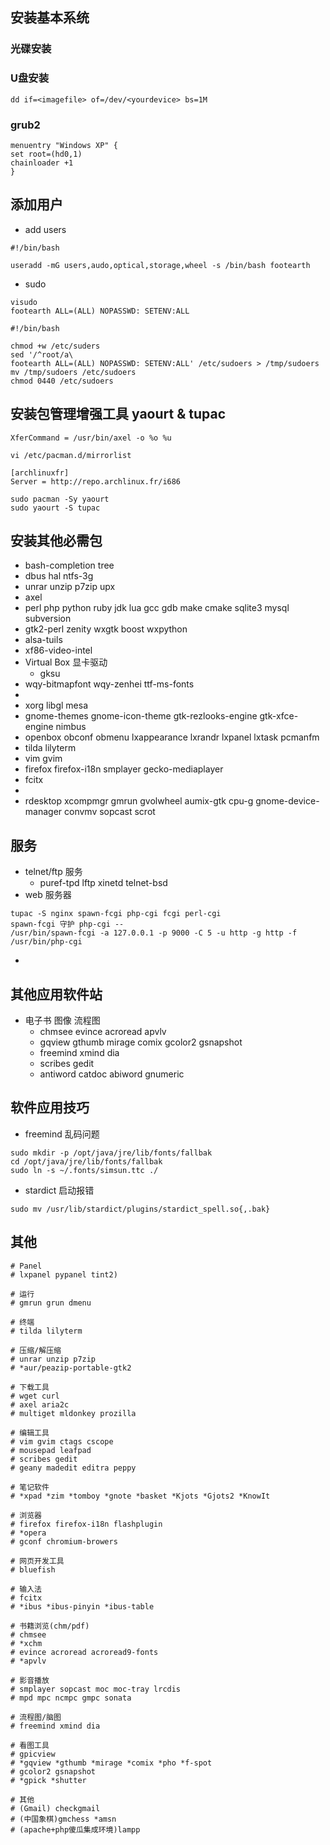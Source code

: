 ## 安装基本系统 ##

### 光碟安装 ###

### U盘安装 ###

```
dd if=<imagefile> of=/dev/<yourdevice> bs=1M
```

### grub2 ###

```
menuentry "Windows XP" {
set root=(hd0,1)
chainloader +1
}
```

## 添加用户 ##

  * add users
```
#!/bin/bash

useradd -mG users,audo,optical,storage,wheel -s /bin/bash footearth
```
  * sudo
```
visudo
footearth ALL=(ALL) NOPASSWD: SETENV:ALL
```
```
#!/bin/bash

chmod +w /etc/suders
sed '/^root/a\
footearth ALL=(ALL) NOPASSWD: SETENV:ALL' /etc/sudoers > /tmp/sudoers
mv /tmp/sudoers /etc/sudoers
chmod 0440 /etc/sudoers
```

## 安装包管理增强工具 yaourt & tupac ##

```
XferCommand = /usr/bin/axel -o %o %u

vi /etc/pacman.d/mirrorlist

[archlinuxfr]
Server = http://repo.archlinux.fr/i686

sudo pacman -Sy yaourt
sudo yaourt -S tupac
```

## 安装其他必需包 ##

  * bash-completion tree
  * dbus hal ntfs-3g
  * unrar unzip p7zip upx
  * axel
  * perl php python ruby jdk lua gcc gdb make cmake sqlite3 mysql subversion
  * gtk2-perl zenity wxgtk boost wxpython
  * alsa-tuils
  * xf86-video-intel
  * Virtual Box 显卡驱动
    * gksu
  * wqy-bitmapfont wqy-zenhei ttf-ms-fonts
  * 
  * xorg libgl mesa
  * gnome-themes gnome-icon-theme gtk-rezlooks-engine gtk-xfce-engine nimbus
  * openbox obconf obmenu lxappearance lxrandr lxpanel lxtask pcmanfm
  * tilda lilyterm
  * vim gvim
  * firefox firefox-i18n smplayer gecko-mediaplayer
  * fcitx
  * 
  * rdesktop xcompmgr gmrun gvolwheel aumix-gtk cpu-g gnome-device-manager convmv sopcast scrot

## 服务 ##

  * telnet/ftp 服务
    * puref-tpd lftp xinetd telnet-bsd
  * web 服务器
```
tupac -S nginx spawn-fcgi php-cgi fcgi perl-cgi
spawn-fcgi 守护 php-cgi -- 
/usr/bin/spawn-fcgi -a 127.0.0.1 -p 9000 -C 5 -u http -g http -f /usr/bin/php-cgi 
```

  * 

## 其他应用软件站 ##

  * 电子书 图像 流程图
    * chmsee evince acroread apvlv
    * gqview gthumb mirage comix gcolor2 gsnapshot
    * freemind xmind dia
    * scribes gedit
    * antiword catdoc abiword gnumeric

## 软件应用技巧 ##

  * freemind 乱码问题
```
sudo mkdir -p /opt/java/jre/lib/fonts/fallbak
cd /opt/java/jre/lib/fonts/fallbak
sudo ln -s ~/.fonts/simsun.ttc ./
```
  * stardict 启动报错
```
sudo mv /usr/lib/stardict/plugins/stardict_spell.so{,.bak}
```


## 其他 ##

```
# Panel
# lxpanel pypanel tint2)

# 运行
# gmrun grun dmenu

# 终端
# tilda lilyterm

# 压缩/解压缩
# unrar unzip p7zip
# *aur/peazip-portable-gtk2

# 下载工具
# wget curl
# axel aria2c
# multiget mldonkey prozilla

# 编辑工具
# vim gvim ctags cscope
# mousepad leafpad 
# scribes gedit
# geany madedit editra peppy

# 笔记软件
# *xpad *zim *tomboy *gnote *basket *Kjots *Gjots2 *KnowIt

# 浏览器
# firefox firefox-i18n flashplugin
# *opera 
# gconf chromium-browers

# 网页开发工具
# bluefish

# 输入法
# fcitx
# *ibus *ibus-pinyin *ibus-table

# 书籍浏览(chm/pdf)
# chmsee
# *xchm
# evince acroread acroread9-fonts
# *apvlv 

# 影音播放
# smplayer sopcast moc moc-tray lrcdis
# mpd mpc ncmpc gmpc sonata

# 流程图/脑图
# freemind xmind dia

# 看图工具
# gpicview
# *gqview *gthumb *mirage *comix *pho *f-spot
# gcolor2 gsnapshot
# *gpick *shutter

# 其他
# (Gmail) checkgmail
# (中国象棋)gmchess *amsn
# (apache+php傻瓜集成环境)lampp
```